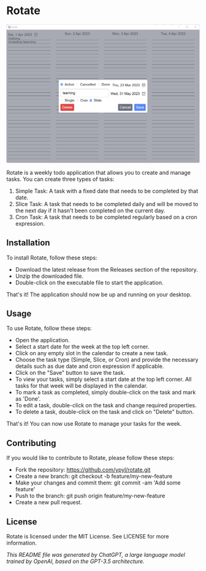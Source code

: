 # Rotate

![img](./6uYcsaJqui.png)

Rotate is a weekly todo application that allows you to create and manage tasks. You can create three types of tasks:

1. Simple Task: A task with a fixed date that needs to be completed by that date.
2. Slice Task: A task that needs to be completed daily and will be moved to the next day if it hasn't been completed on the current day.
3. Cron Task: A task that needs to be completed regularly based on a cron expression.

## Installation

To install Rotate, follow these steps:

- Download the latest release from the Releases section of the repository.
- Unzip the downloaded file.
- Double-click on the executable file to start the application.

That's it! The application should now be up and running on your desktop.

## Usage

To use Rotate, follow these steps:

- Open the application.
- Select a start date for the week at the top left corner.
- Click on any empty slot in the calendar to create a new task.
- Choose the task type (Simple, Slice, or Cron) and provide the necessary details such as due date and cron expression if applicable.
- Click on the "Save" button to save the task.
- To view your tasks, simply select a start date at the top left corner. All tasks for that week will be displayed in the calendar.
- To mark a task as completed, simply double-click on the task and mark as 'Done'.
- To edit a task, double-click on the task and change required properties.
- To delete a task, double-click on the task and click on "Delete" button.

That's it! You can now use Rotate to manage your tasks for the week.

## Contributing

If you would like to contribute to Rotate, please follow these steps:

- Fork the repository: https://github.com/ypyl/rotate.git
- Create a new branch: git checkout -b feature/my-new-feature
- Make your changes and commit them: git commit -am 'Add some feature'
- Push to the branch: git push origin feature/my-new-feature
- Create a new pull request.

## License

Rotate is licensed under the MIT License. See LICENSE for more information.

*This README file was generated by ChatGPT, a large language model trained by OpenAI, based on the GPT-3.5 architecture.*
